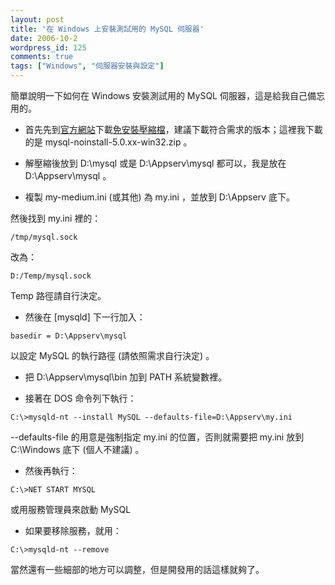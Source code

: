 ```yaml
---
layout: post
title: '在 Windows 上安裝測試用的 MySQL 伺服器'
date: 2006-10-2
wordpress_id: 125
comments: true
tags: ["Windows", "伺服器安裝與設定"]
---
```


簡單說明一下如何在 Windows 安裝測試用的 MySQL 伺服器，這是給我自己備忘用的。 

<!--more-->

* 首先先到[官方網站](http://www.mysql.com/)下載[免安裝壓縮檔](http://dev.mysql.com/get/Downloads/MySQL-5.0/mysql-noinstall-5.0.24a-win32.zip/from/pick)，建議下載符合需求的版本；這裡我下載的是 mysql-noinstall-5.0.xx-win32.zip 。

* 解壓縮後放到 D:\mysql 或是 D:\Appserv\mysql 都可以，我是放在 D:\Appserv\mysql 。

* 複製 my-medium.ini (或其他) 為 my.ini ，並放到 D:\Appserv 底下。

然後找到 my.ini 裡的：

```
/tmp/mysql.sock

```

改為：

```
D:/Temp/mysql.sock

```

Temp 路徑請自行決定。

* 然後在 [mysqld] 下一行加入：

```
basedir = D:\Appserv\mysql

```

以設定 MySQL 的執行路徑 (請依照需求自行決定) 。

* 把 D:\Appserv\mysql\bin 加到 PATH 系統變數裡。

* 接著在 DOS 命令列下執行：

```
C:\>mysqld-nt --install MySQL --defaults-file=D:\Appserv\my.ini

```

--defaults-file 的用意是強制指定 my.ini 的位置，否則就需要把 my.ini 放到 C:\Windows 底下 (個人不建議) 。

* 然後再執行：

```
C:\>NET START MYSQL

```

或用服務管理員來啟動 MySQL

* 如果要移除服務，就用：

```
C:\>mysqld-nt --remove

```



當然還有一些細部的地方可以調整，但是開發用的話這樣就夠了。 
